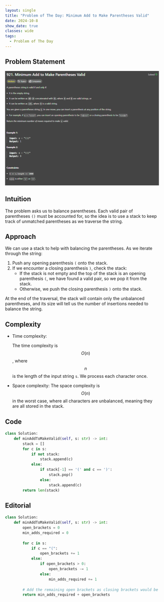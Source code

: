 ```yaml
---
layout: single
title: "Problem of The Day: Minimum Add to Make Parentheses Valid"
date: 2024-10-8
show_date: true
classes: wide
tags:
  - Problem of The Day
---
```


## Problem Statement

![problem](/assets/images/2024-10-08_19-15-51-problem-921.png)

## Intuition

The problem asks us to balance parentheses. Each valid pair of parentheses `()` must be accounted for, so the idea is to use a stack to keep track of unmatched parentheses as we traverse the string.

## Approach

We can use a stack to help with balancing the parentheses. As we iterate through the string:

1. Push any opening parenthesis `(` onto the stack.
2. If we encounter a closing parenthesis `)`, check the stack:
   - If the stack is not empty and the top of the stack is an opening parenthesis `(`, we have found a valid pair, so we pop it from the stack.
   - Otherwise, we push the closing parenthesis `)` onto the stack.

At the end of the traversal, the stack will contain only the unbalanced parentheses, and its size will tell us the number of insertions needed to balance the string.

## Complexity

- Time complexity:

  The time complexity is $$O(n)$$, where $$n$$ is the length of the input string `s`. We process each character once.

- Space complexity:
  The space complexity is $$O(n)$$ in the worst case, where all characters are unbalanced, meaning they are all stored in the stack.

## Code

```python
class Solution:
    def minAddToMakeValid(self, s: str) -> int:
        stack = []
        for c in s:
            if not stack:
                stack.append(c)
            else:
                if stack[-1] == '(' and c == ')':
                    stack.pop()
                else:
                    stack.append(c)
        return len(stack)
```

## Editorial

```python
class Solution:
    def minAddToMakeValid(self, s: str) -> int:
        open_brackets = 0
        min_adds_required = 0

        for c in s:
            if c == "(":
                open_brackets += 1
            else:
                if open_brackets > 0:
                    open_brackets -= 1
                else:
                    min_adds_required += 1

        # Add the remaining open brackets as closing brackets would be required.
        return min_adds_required + open_brackets
```
